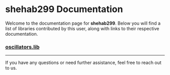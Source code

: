 # shehab299 Documentation

Welcome to the documentation page for **shehab299**. Below you will find a list of libraries contributed by this user, along with links to their respective documentation.

### [oscillators.lib](./oscillators.lib/overview.md)

---
If you have any questions or need further assistance, feel free to reach out to us.
